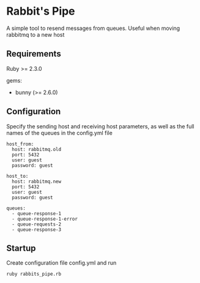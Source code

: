 # Rabbit's Pipe
A simple tool to resend messages from queues. Useful when moving rabbitmq to a new host

## Requirements

Ruby >= 2.3.0

gems:
- bunny (>= 2.6.0)

## Configuration
Specify the sending host and receiving host parameters, as well as the full names of the queues in the config.yml file
```
host_from:
  host: rabbitmq.old
  port: 5432
  user: guest
  password: guest

host_to:
  host: rabbitmq.new
  port: 5432
  user: guest
  password: guest

queues:
  - queue-response-1
  - queue-response-1-error
  - queue-requests-2
  - queue-response-3
```

## Startup
Create configuration file config.yml and run
```
ruby rabbits_pipe.rb
```
